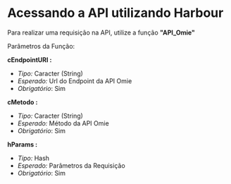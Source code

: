 # Acessando a API utilizando Harbour

Para realizar uma requisição na API, utilize a função **"API_Omie"**

Parâmetros da Função:

**cEndpointURI :**
  - *Tipo:* Caracter (String)
  - *Esperado:* Url do Endpoint da API Omie 
  - *Obrigatório*: Sim

**cMetodo :**
  - *Tipo:* Caracter (String)
  - *Esperado:* Método da API Omie 
  - *Obrigatório*: Sim

**hParams :**
  - *Tipo:* Hash
  - *Esperado:* Parâmetros da Requisição
  - *Obrigatório*: Sim